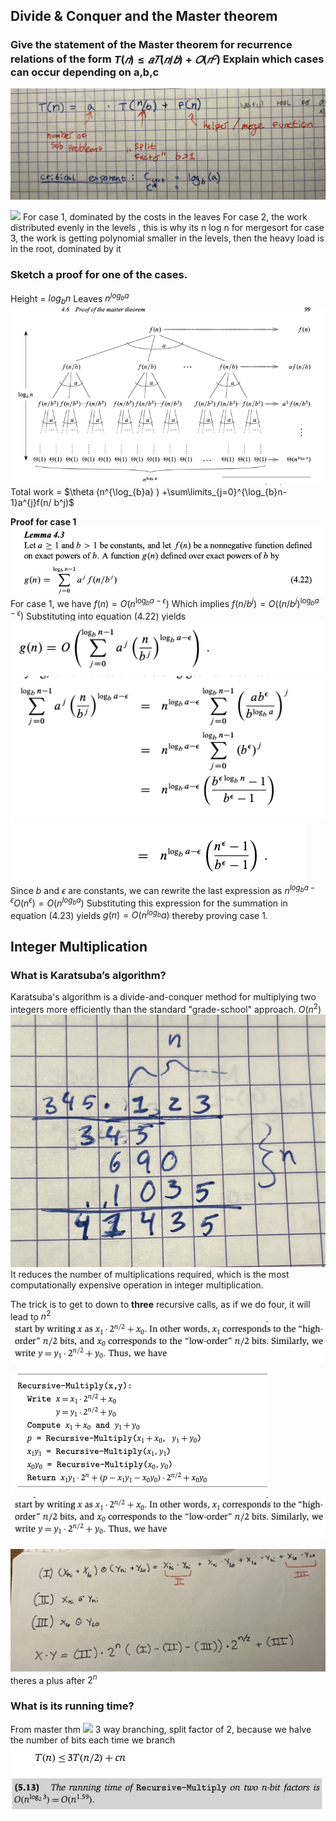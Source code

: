 ## Divide & Conquer and the Master theorem

### Give the statement of the Master theorem for recurrence relations of the form $T(𝑛) ≤ 𝑎𝑇(𝑛/𝑏) + 𝑂(𝑛^𝑐)$ Explain which cases can occur depending on a,b,c

![](pics/IMG_2700.jpeg)

![](pics/IMG_2699.jpeg|700)
For case 1, dominated by the costs in the leaves
For case 2, the work distributed evenly in the levels , this is why its n log n for mergesort
for case 3, the work is getting polynomial smaller in the levels, then the heavy load is in the root, dominated by it

### Sketch a proof for one of the cases.
Height = $log_{b}n$
Leaves $n^{log_{b}a}$
![](pics/masterThmTree.png)
Total work = $\theta (n^{\log_{b}a} ) +\sum\limits_{j=0}^{\log_{b}n-1}a^{j}f(n/ b^j)$

**Proof for case 1**
![](pics/lemma_4.3_masterThm.png)
For case 1, we have $f(n)=O(n^{\log_{b}a-\epsilon})$
Which implies $f(n/b^{j})=O((n/b^{j})^{\log_{b}a-\epsilon})$
Substituting into equation (4.22) yields
![](pics/subs_master_proof_4.22.png)
![](pics/master_proof_geo-series.png)
![](pics/master_proof_last_pic.png)
Since $b$ and $\epsilon$ are constants, we can rewrite the last expression as $n^{log_{b}a-\epsilon}O(n^{\epsilon})=O(n^{log_{b}a})$
Substituting this expression for the summation in equation (4.23) yields
$g(n)=O(n^{log_b}a)$
thereby proving case 1.
## Integer Multiplication

### What is Karatsuba’s algorithm?

Karatsuba's algorithm is a divide-and-conquer method for multiplying two integers more efficiently than the standard "grade-school" approach. $O(n^2)$
![|300](pics/IMG_2698.jpeg)
It reduces the number of multiplications required, which is the most computationally expensive operation in integer multiplication.

The trick is to get to down to **three** recursive calls, as if we do four, it will lead to $n^2$
![](pics/kf.png)

![](pics/pd.png)
![](pics/lsl.png)

![](pics/IMG_2701.jpeg)
theres a plus after $2^n$  
### What is its running time?

From master thm
![](pics/IMG_2700.jpeg|500)
3 way branching, split factor of 2, because we halve the number of bits each time we branch
![](pics/ps.png)
![](pics/ls.png)
